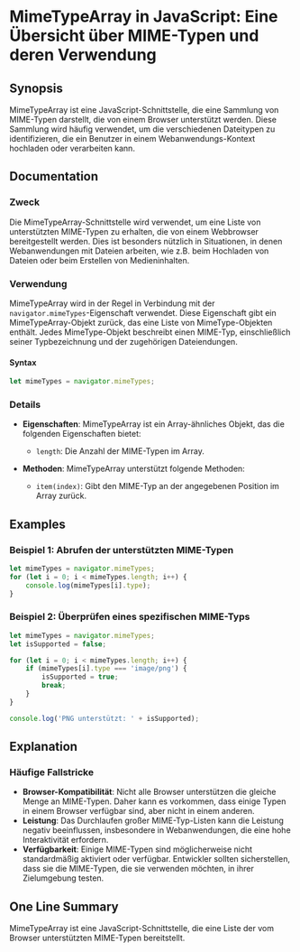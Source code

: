 <!--
Meta Description: # MimeTypeArray in JavaScript: Eine Übersicht über MIME-Typen und deren Verwendung ## Synopsis MimeTypeArray ist eine JavaScript-Schnittstelle, die ei...
Meta Keywords: die, mime, mimetypes, typen, mimetypearray
-->

# MimeTypeArray in JavaScript: Eine Übersicht über MIME-Typen und deren Verwendung

## Synopsis
MimeTypeArray ist eine JavaScript-Schnittstelle, die eine Sammlung von MIME-Typen darstellt, die von einem Browser unterstützt werden. Diese Sammlung wird häufig verwendet, um die verschiedenen Dateitypen zu identifizieren, die ein Benutzer in einem Webanwendungs-Kontext hochladen oder verarbeiten kann.

## Documentation
### Zweck
Die MimeTypeArray-Schnittstelle wird verwendet, um eine Liste von unterstützten MIME-Typen zu erhalten, die von einem Webbrowser bereitgestellt werden. Dies ist besonders nützlich in Situationen, in denen Webanwendungen mit Dateien arbeiten, wie z.B. beim Hochladen von Dateien oder beim Erstellen von Medieninhalten.

### Verwendung
MimeTypeArray wird in der Regel in Verbindung mit der `navigator.mimeTypes`-Eigenschaft verwendet. Diese Eigenschaft gibt ein MimeTypeArray-Objekt zurück, das eine Liste von MimeType-Objekten enthält. Jedes MimeType-Objekt beschreibt einen MIME-Typ, einschließlich seiner Typbezeichnung und der zugehörigen Dateiendungen.

#### Syntax
```javascript
let mimeTypes = navigator.mimeTypes;
```

### Details
- **Eigenschaften**: MimeTypeArray ist ein Array-ähnliches Objekt, das die folgenden Eigenschaften bietet:
  - `length`: Die Anzahl der MIME-Typen im Array.
  
- **Methoden**: MimeTypeArray unterstützt folgende Methoden:
  - `item(index)`: Gibt den MIME-Typ an der angegebenen Position im Array zurück.

## Examples
### Beispiel 1: Abrufen der unterstützten MIME-Typen
```javascript
let mimeTypes = navigator.mimeTypes;
for (let i = 0; i < mimeTypes.length; i++) {
    console.log(mimeTypes[i].type);
}
```

### Beispiel 2: Überprüfen eines spezifischen MIME-Typs
```javascript
let mimeTypes = navigator.mimeTypes;
let isSupported = false;

for (let i = 0; i < mimeTypes.length; i++) {
    if (mimeTypes[i].type === 'image/png') {
        isSupported = true;
        break;
    }
}

console.log('PNG unterstützt: ' + isSupported);
```

## Explanation
### Häufige Fallstricke
- **Browser-Kompatibilität**: Nicht alle Browser unterstützen die gleiche Menge an MIME-Typen. Daher kann es vorkommen, dass einige Typen in einem Browser verfügbar sind, aber nicht in einem anderen.
- **Leistung**: Das Durchlaufen großer MIME-Typ-Listen kann die Leistung negativ beeinflussen, insbesondere in Webanwendungen, die eine hohe Interaktivität erfordern.
- **Verfügbarkeit**: Einige MIME-Typen sind möglicherweise nicht standardmäßig aktiviert oder verfügbar. Entwickler sollten sicherstellen, dass sie die MIME-Typen, die sie verwenden möchten, in ihrer Zielumgebung testen.

## One Line Summary
MimeTypeArray ist eine JavaScript-Schnittstelle, die eine Liste der vom Browser unterstützten MIME-Typen bereitstellt.